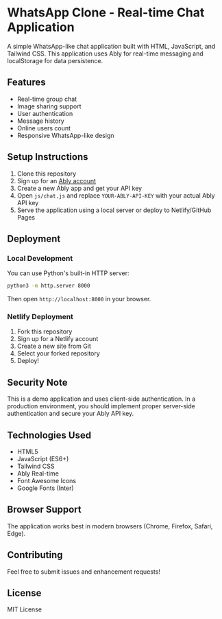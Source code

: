 # WhatsApp Clone - Real-time Chat Application

A simple WhatsApp-like chat application built with HTML, JavaScript, and Tailwind CSS. This application uses Ably for real-time messaging and localStorage for data persistence.

## Features

- Real-time group chat
- Image sharing support
- User authentication
- Message history
- Online users count
- Responsive WhatsApp-like design

## Setup Instructions

1. Clone this repository
2. Sign up for an [Ably account](https://ably.com/)
3. Create a new Ably app and get your API key
4. Open `js/chat.js` and replace `YOUR-ABLY-API-KEY` with your actual Ably API key
5. Serve the application using a local server or deploy to Netlify/GitHub Pages

## Deployment

### Local Development

You can use Python's built-in HTTP server:

```bash
python3 -m http.server 8000
```

Then open `http://localhost:8000` in your browser.

### Netlify Deployment

1. Fork this repository
2. Sign up for a Netlify account
3. Create a new site from Git
4. Select your forked repository
5. Deploy!

## Security Note

This is a demo application and uses client-side authentication. In a production environment, you should implement proper server-side authentication and secure your Ably API key.

## Technologies Used

- HTML5
- JavaScript (ES6+)
- Tailwind CSS
- Ably Real-time
- Font Awesome Icons
- Google Fonts (Inter)

## Browser Support

The application works best in modern browsers (Chrome, Firefox, Safari, Edge).

## Contributing

Feel free to submit issues and enhancement requests!

## License

MIT License
